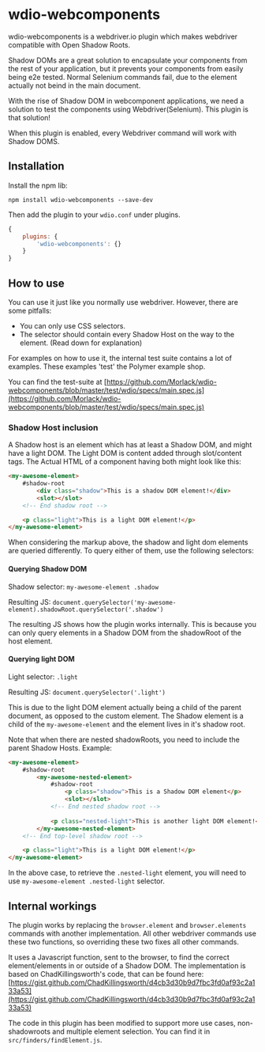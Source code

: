 # wdio-webcomponents

wdio-webcomponents is a webdriver.io plugin which makes webdriver compatible with Open Shadow Roots. 

Shadow DOMs are a great solution to encapsulate your components from the rest of your application, but it prevents your components from easily being e2e tested. Normal Selenium commands fail,
due to the element actually not beind in the main document. 

With the rise of Shadow DOM in webcomponent applications, we need a solution to test the components using Webdriver(Selenium). This plugin is that solution!

When this plugin is enabled, every Webdriver command will work with Shadow DOMS.

## Installation
Install the npm lib:

`npm install wdio-webcomponents --save-dev`

Then add the plugin to your `wdio.conf` under plugins.

```javascript
{
    plugins: {
        'wdio-webcomponents': {}
    }
}
```

## How to use
You can use it just like you normally use webdriver. However, there are some pitfalls:
 
- You can only use CSS selectors.
- The selector should contain every Shadow Host on the way to the element. (Read down for explanation)

For examples on how to use it, the internal test suite contains a lot of examples. These examples 'test' the Polymer example shop.

You can find the test-suite at [https://github.com/Morlack/wdio-webcomponents/blob/master/test/wdio/specs/main.spec.js](https://github.com/Morlack/wdio-webcomponents/blob/master/test/wdio/specs/main.spec.js)

### Shadow Host inclusion
A Shadow host is an element which has at least a Shadow DOM, and might have a light DOM. The Light DOM is
content added through slot/content tags. The Actual HTML of a component having both might look like this:

```html
<my-awesome-element>
    #shadow-root
        <div class="shadow">This is a shadow DOM element!</div>
        <slot></slot>
    <!-- End shadow root -->

    <p class="light">This is a light DOM element!</p>
</my-awesome-element>
```

When considering the markup above, the shadow and light dom elements are queried differently. To query either of them, use the following selectors:

#### Querying Shadow DOM
Shadow selector: `my-awesome-element .shadow` 

Resulting JS: `document.querySelector('my-awesome-element).shadowRoot.querySelector('.shadow')`

The resulting JS shows how the plugin works internally. This is because you can only query elements in a Shadow DOM from the shadowRoot of the host element.

#### Querying light DOM

Light selector: `.light` 

Resulting JS: `document.querySelector('.light')`

This is due to the light DOM element actually being a child of the parent document, as opposed to the custom element. 
The Shadow element is a child of the `my-awesome-element` and the element lives in it's shadow root. 

Note that when there are nested shadowRoots, you need to include the parent Shadow Hosts. Example:

```html
<my-awesome-element>
    #shadow-root
        <my-awesome-nested-element>
            #shadow-root
                <p class="shadow">This is a Shadow DOM element</p>
                <slot></slot>
            <!-- End nested shadow root -->
            
            <p class="nested-light">This is another light DOM element!</p>
        </my-awesome-nested-element>
    <!-- End top-level shadow root -->

    <p class="light">This is a light DOM element!</p>
</my-awesome-element>
```

In the above case, to retrieve the `.nested-light` element, you will need to use `my-awesome-element .nested-light` selector. 


## Internal workings
The plugin works by replacing the `browser.element` and `browser.elements` commands with another implementation. All other webdriver commands use these two functions, so overriding these two fixes all other commands.

It uses a Javascript function, sent to the browser, to find the correct element/elements in or outside of a Shadow DOM. The implementation is based on ChadKillingsworth's code, that can be found here: [https://gist.github.com/ChadKillingsworth/d4cb3d30b9d7fbc3fd0af93c2a133a53](https://gist.github.com/ChadKillingsworth/d4cb3d30b9d7fbc3fd0af93c2a133a53)

The code in this plugin has been modified to support more use cases, non-shadowroots and multiple element selection. You can find it in `src/finders/findElement.js`. 

 